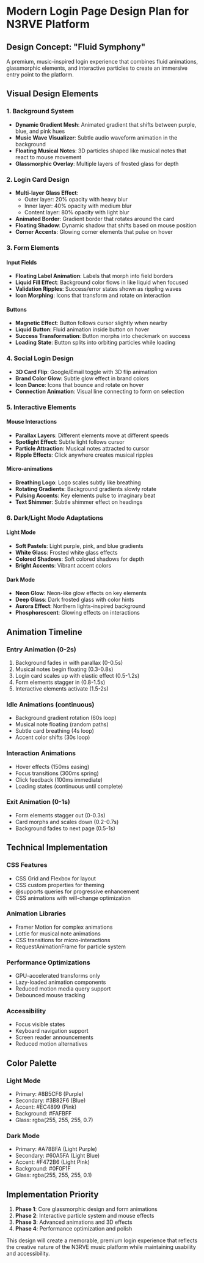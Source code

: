 # Modern Login Page Design Plan for N3RVE Platform

## Design Concept: "Fluid Symphony"
A premium, music-inspired login experience that combines fluid animations, glassmorphic elements, and interactive particles to create an immersive entry point to the platform.

## Visual Design Elements

### 1. Background System
- **Dynamic Gradient Mesh**: Animated gradient that shifts between purple, blue, and pink hues
- **Music Wave Visualizer**: Subtle audio waveform animation in the background
- **Floating Musical Notes**: 3D particles shaped like musical notes that react to mouse movement
- **Glassmorphic Overlay**: Multiple layers of frosted glass for depth

### 2. Login Card Design
- **Multi-layer Glass Effect**: 
  - Outer layer: 20% opacity with heavy blur
  - Inner layer: 40% opacity with medium blur
  - Content layer: 80% opacity with light blur
- **Animated Border**: Gradient border that rotates around the card
- **Floating Shadow**: Dynamic shadow that shifts based on mouse position
- **Corner Accents**: Glowing corner elements that pulse on hover

### 3. Form Elements

#### Input Fields
- **Floating Label Animation**: Labels that morph into field borders
- **Liquid Fill Effect**: Background color flows in like liquid when focused
- **Validation Ripples**: Success/error states shown as rippling waves
- **Icon Morphing**: Icons that transform and rotate on interaction

#### Buttons
- **Magnetic Effect**: Button follows cursor slightly when nearby
- **Liquid Button**: Fluid animation inside button on hover
- **Success Transformation**: Button morphs into checkmark on success
- **Loading State**: Button splits into orbiting particles while loading

### 4. Social Login Design
- **3D Card Flip**: Google/Email toggle with 3D flip animation
- **Brand Color Glow**: Subtle glow effect in brand colors
- **Icon Dance**: Icons that bounce and rotate on hover
- **Connection Animation**: Visual line connecting to form on selection

### 5. Interactive Elements

#### Mouse Interactions
- **Parallax Layers**: Different elements move at different speeds
- **Spotlight Effect**: Subtle light follows cursor
- **Particle Attraction**: Musical notes attracted to cursor
- **Ripple Effects**: Click anywhere creates musical ripples

#### Micro-animations
- **Breathing Logo**: Logo scales subtly like breathing
- **Rotating Gradients**: Background gradients slowly rotate
- **Pulsing Accents**: Key elements pulse to imaginary beat
- **Text Shimmer**: Subtle shimmer effect on headings

### 6. Dark/Light Mode Adaptations

#### Light Mode
- **Soft Pastels**: Light purple, pink, and blue gradients
- **White Glass**: Frosted white glass effects
- **Colored Shadows**: Soft colored shadows for depth
- **Bright Accents**: Vibrant accent colors

#### Dark Mode
- **Neon Glow**: Neon-like glow effects on key elements
- **Deep Glass**: Dark frosted glass with color hints
- **Aurora Effect**: Northern lights-inspired background
- **Phosphorescent**: Glowing effects on interactions

## Animation Timeline

### Entry Animation (0-2s)
1. Background fades in with parallax (0-0.5s)
2. Musical notes begin floating (0.3-0.8s)
3. Login card scales up with elastic effect (0.5-1.2s)
4. Form elements stagger in (0.8-1.5s)
5. Interactive elements activate (1.5-2s)

### Idle Animations (continuous)
- Background gradient rotation (60s loop)
- Musical note floating (random paths)
- Subtle card breathing (4s loop)
- Accent color shifts (30s loop)

### Interaction Animations
- Hover effects (150ms easing)
- Focus transitions (300ms spring)
- Click feedback (100ms immediate)
- Loading states (continuous until complete)

### Exit Animation (0-1s)
- Form elements stagger out (0-0.3s)
- Card morphs and scales down (0.2-0.7s)
- Background fades to next page (0.5-1s)

## Technical Implementation

### CSS Features
- CSS Grid and Flexbox for layout
- CSS custom properties for theming
- @supports queries for progressive enhancement
- CSS animations with will-change optimization

### Animation Libraries
- Framer Motion for complex animations
- Lottie for musical note animations
- CSS transitions for micro-interactions
- RequestAnimationFrame for particle system

### Performance Optimizations
- GPU-accelerated transforms only
- Lazy-loaded animation components
- Reduced motion media query support
- Debounced mouse tracking

### Accessibility
- Focus visible states
- Keyboard navigation support
- Screen reader announcements
- Reduced motion alternatives

## Color Palette

### Light Mode
- Primary: #8B5CF6 (Purple)
- Secondary: #3B82F6 (Blue)
- Accent: #EC4899 (Pink)
- Background: #FAFBFF
- Glass: rgba(255, 255, 255, 0.7)

### Dark Mode
- Primary: #A78BFA (Light Purple)
- Secondary: #60A5FA (Light Blue)
- Accent: #F472B6 (Light Pink)
- Background: #0F0F1F
- Glass: rgba(255, 255, 255, 0.1)

## Implementation Priority

1. **Phase 1**: Core glassmorphic design and form animations
2. **Phase 2**: Interactive particle system and mouse effects
3. **Phase 3**: Advanced animations and 3D effects
4. **Phase 4**: Performance optimization and polish

This design will create a memorable, premium login experience that reflects the creative nature of the N3RVE music platform while maintaining usability and accessibility.